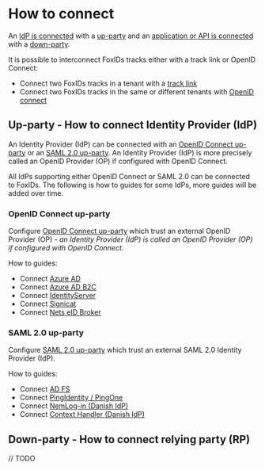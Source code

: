 ﻿# How to connect

An [IdP is connected](#up-party---how-to-connect-identity-provider-idp) with a [up-party](parties.md#up-party) and an [application or API is connected]() with a [down-party](parties.md#down-party).

It is possible to interconnect FoxIDs tracks either with a track link or OpenID Connect:

- Connect two FoxIDs tracks in a tenant with a [track link](howto-tracklink-foxids.md)
- Connect two FoxIDs tracks in the same or different tenants with [OpenID connect](howto-oidc-foxids.md)

## Up-party - How to connect Identity Provider (IdP)

An Identity Provider (IdP) can be connected with an [OpenID Connect up-party](#openid-connect-up-party) or an [SAML 2.0 up-party](#saml-20-up-party). An Identity Provider (IdP) is more precisely called an OpenID Provider (OP) if configured with OpenID Connect.

All IdPs supporting either OpenID Connect or SAML 2.0 can be connected to FoxIDs. The following is how to guides for some IdPs, more guides will be added over time.

### OpenID Connect up-party

Configure [OpenID Connect up-party](up-party-oidc.md) which trust an external OpenID Provider (OP) - *an Identity Provider (IdP) is called an OpenID Provider (OP) if configured with OpenID Connect*.

How to guides:

- Connect [Azure AD](up-party-howto-oidc-azure-ad.md) 
- Connect [Azure AD B2C](up-party-howto-oidc-azure-ad-b2c.md) 
- Connect [IdentityServer](up-party-howto-oidc-identityserver.md)
- Connect [Signicat](up-party-howto-oidc-signicat.md)
- Connect [Nets eID Broker](up-party-howto-oidc-nets-eid-broker.md)

### SAML 2.0 up-party

Configure [SAML 2.0 up-party](up-party-saml-2.0.md) which trust an external SAML 2.0 Identity Provider (IdP).

How to guides:

- Connect [AD FS](up-party-howto-saml-2.0-adfs.md)
- Connect [PingIdentity / PingOne](up-party-howto-saml-2.0-pingone.md)
- Connect [NemLog-in (Danish IdP)](up-party-howto-saml-2.0-nemlogin.md)
- Connect [Context Handler (Danish IdP)](howto-saml-2.0-context-handler.md#up-party---connect-to-context-handler)

## Down-party - How to connect relying party (RP)
// TODO
